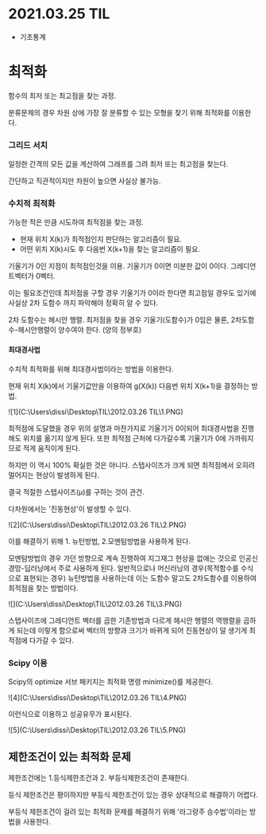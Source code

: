# 2021.03.25 TIL

- 기초통계



# 최적화

함수의 최저 또는 최고점을 찾는 과정.

 분류문제의 경우 차원 상에 가장 잘 분류할 수 있는 모형을 찾기 위해 최적화를 이용한다. 



### 그리드 서치

일정한 간격의 모든 값을 계산하여 그래프를 그려 최저 또는 최고점을 찾는다. 

간단하고 직관적이지만 차원이 높으면 사실상 불가능.



### 수치적 최적화

가능한 적은 만큼 시도하여 최적점을 찾는 과정.

- 현재 위치 X(k)가 최적점인지 판단하는 알고리즘이 필요.
- 어떤 위치 X(k)시도 후 다음번 X(k+1)을 찾는 알고리즘이 필요.

기울기가 0인 지점이 최적점인것을 이용. 기울기가 0이면 미분한 값이 0이다. 그레디언트벡터가 0벡터.

이는 필요조건인데 최저점을 구할 경우 기울기가 0이라 한다면 최고점일 경우도 있기에 사실상 2차 도함수 까지 파악해야 정확히 알 수 있다.

2차 도함수는 헤시안 행렬. 최저점을 찾을 경우 기울기(도함수)가 0임은 물론, 2차도함수-헤시안행렬이 양수여야 한다. (양의 정부호)

#### 최대경사법

수치적 최적화를 위해 최대경사법이라는 방법을 이용한다. 

현재 위치 X(k)에서 기울기값만을 이용하여 g(X(k)) 다음번 위치 X(k+1)을 결정하는 방법.

![1](C:\Users\dissi\Desktop\TIL\2012.03.26 TIL\1.PNG)

최적점에 도달했을 경우 위의 설명과 마찬가지로 기울기가 0이되어 최대경사법을 진행해도 위치를 옮기지 않게 된다.  또한 최적점 근처에 다가갈수록 기울기가 0에 가까워지므로 적게 움직이게 된다. 

하지만 이 역시 100% 확실한 것은 아니다. 스텝사이즈가 크게 되면 최적점에서 오히려 멀어지는 현상이 발생하게 된다. 

결국 적절한 스텝사이즈(μ)를 구하는 것이  관건. 



다차원에서는 '진동현상'이 발생할 수 있다. 

![2](C:\Users\dissi\Desktop\TIL\2012.03.26 TIL\2.PNG)

이를 해결하기 위해 1. 뉴턴방법, 2.모멘텀방법을 사용하게 된다.

모멘텀방법의 경우 가던 방향으로 계속 진행하여 지그재그 현상을 없애는 것으로 인공신경망-딥러닝에서 주로 사용하게 된다. 일반적으로나 머신러닝의 경우(목적함수를 수식으로 표현되는 경우) 뉴턴방법을 사용하는데 이는 도함수 말고도 2차도함수를 이용하여 최적점을 찾는 방법이다.

![](C:\Users\dissi\Desktop\TIL\2012.03.26 TIL\3.PNG) 

스텝사이즈에 그레디언트 벡터를 곱한 기존방법과 다르게 헤시안 행렬의 역행렬을 곱하게 되는데 이렇게 함으로써 벡터의 방향과 크기가 바뀌게 되어 진동현상이 덜 생기게 최적점에 다가갈 수 있다.



### Scipy 이용

Scipy의 optimize 서브 패키지는 최적화 명령 minimize()를 제공한다. 

![4](C:\Users\dissi\Desktop\TIL\2012.03.26 TIL\4.PNG)

이런식으로 이용하고 성공유무가 표시된다.

![5](C:\Users\dissi\Desktop\TIL\2012.03.26 TIL\5.PNG)

## 제한조건이 있는 최적화 문제

제한조건에는 1.등식제한조건과 2. 부등식제한조건이 존재한다.

등식 제한조건은 평이하지만 부등식 제한조건이 있는 경우 상대적으로 해결하기 어렵다.

부등식 제한조건이 걸려 있는 최적화 문제를 해결하기 위해 '라그랑주 승수법'이라는 방법을 사용한다.





